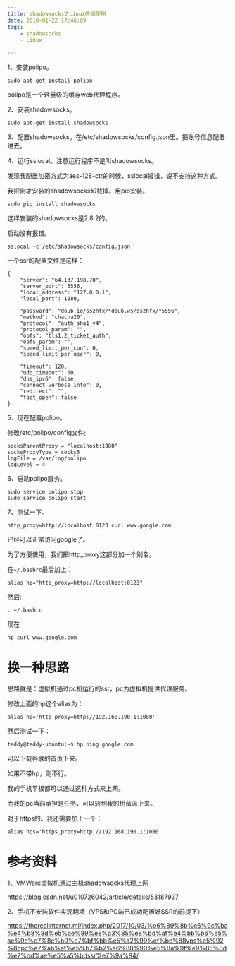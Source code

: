 ```yaml
---
title: shadowsocks之Linux终端使用
date: 2018-01-22 17:46:09
tags:
	- shadowsocks
	- Linux

---
```




1、安装polipo。

```
sudo apt-get install polipo
```

polipo是一个轻量级的缓存web代理程序。

2、安装shadowsocks。

```
sudo apt-get install shadowsocks
```

3、配置shadowsocks。在/etc/shadowsocks/config.json里。把账号信息配置进去。

4、运行sslocal。注意运行程序不是叫shadowsocks。

发现我配置加密方式为aes-128-ctr的时候，sslocal报错，说不支持这种方式。

我把刚才安装的shadowsocks卸载掉。用pip安装。

```
sudo pip install shadowsocks
```

这样安装的shadowsocks是2.8.2的。

启动没有报错。

```
sslocal -c /etc/shadowsocks/config.json
```

一个ssr的配置文件是这样：

```
{
    "server": "64.137.198.70",
    "server_port": 5556,
    "local_address": "127.0.0.1",
    "local_port": 1080,

    "password": "doub.io/sszhfx/*doub.ws/sszhfx/*5556",
    "method": "chacha20",
    "protocol": "auth_sha1_v4",
    "protocol_param": "",
    "obfs": "tls1.2_ticket_auth",
    "obfs_param": "",
    "speed_limit_per_con": 0,
    "speed_limit_per_user": 0,

    "timeout": 120,
    "udp_timeout": 60,
    "dns_ipv6": false,
    "connect_verbose_info": 0,
    "redirect": "",
    "fast_open": false
}
```



5、现在配置polipo。

修改/etc/polipo/config文件;

```
socksParentProxy = "localhost:1080"
socksProxyType = socks5
logFile = /var/log/polipo
logLevel = 4

```

6、启动polipo服务。

```
sudo service polipo stop
sudo service polipo start
```

7、测试一下。

```
http_proxy=http://localhost:8123 curl www.google.com
```

已经可以正常访问google了。

为了方便使用，我们把http_proxy这部分加一个别名。

在`~/.bashrc`最后加上：

```
alias hp="http_proxy=http://localhost:8123"
```

然后:

```
. ~/.bashrc
```

现在

```
hp curl www.google.com
```

# 换一种思路

思路就是：虚拟机通过pc机运行的ssr，pc为虚拟机提供代理服务。

修改上面的hp这个alias为：

```
alias hp='http_proxy=http://192.168.190.1:1080'
```

然后测试一下：

```
teddy@teddy-ubuntu:~$ hp ping google.com
```

可以下载谷歌的首页下来。

如果不带hp，则不行。

我的手机平板都可以通过这种方式来上网。

而我的pc当前承担是任务，可以转到我的树莓派上来。

对于https的。我还需要加上一个：

```
alias hps='https_proxy=http://192.168.190.1:1080'
```





# 参考资料

1、VMWare虚拟机通过主机shadowsocks代理上网

https://blog.csdn.net/u010726042/article/details/53187937

2、手机不安装软件实现翻墙（VPS和PC端已成功配置好SSR的前提下）

https://therealinternet.ml/index.php/2017/10/03/%e6%89%8b%e6%9c%ba%e4%b8%8d%e5%ae%89%e8%a3%85%e8%bd%af%e4%bb%b6%e5%ae%9e%e7%8e%b0%e7%bf%bb%e5%a2%99%ef%bc%88vps%e5%92%8cpc%e7%ab%af%e5%b7%b2%e6%88%90%e5%8a%9f%e9%85%8d%e7%bd%ae%e5%a5%bdssr%e7%9a%84/